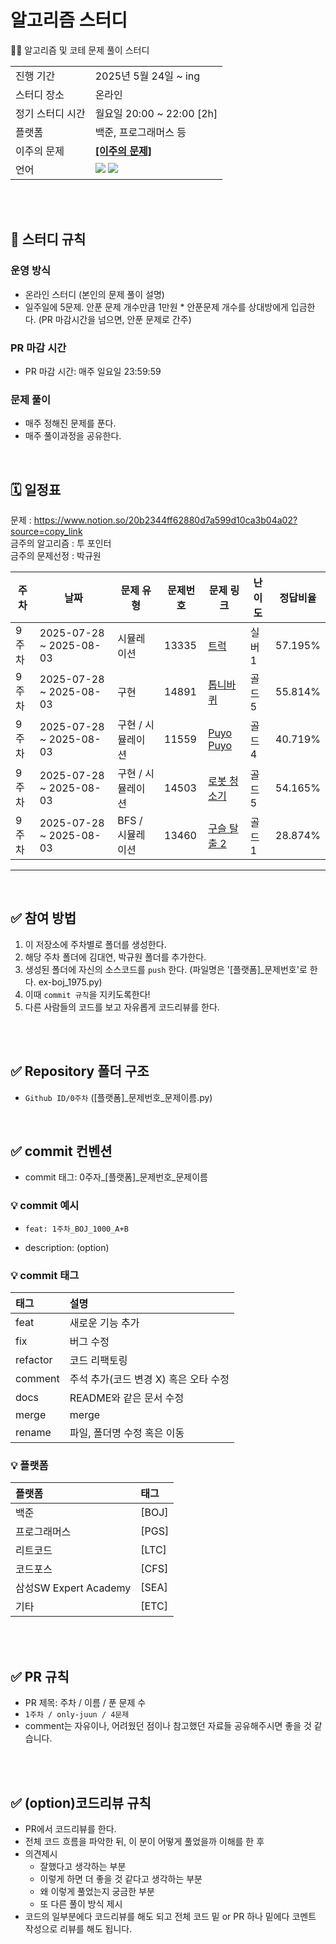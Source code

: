 # 알고리즘 스터디 # 
🧑‍💻 알고리즘 및 코테 문제 풀이 스터디
<table>
  <tr>
    <td>진행 기간</td>
    <td>2025년 5월 24일 ~ ing </td>
  </tr>
  <tr>
    <td>스터디 장소</td>
    <td>온라인</td>
  </tr>
  <tr>
    <td>정기 스터디 시간</td>
    <td>월요일 20:00 ~ 22:00 [2h] </a></td>
  </tr>
  <tr>
    <td>플랫폼</td>
    <td>백준, 프로그래머스 등</td>
  </tr>
  <tr>
    <td>이주의 문제</td>
    <td><a href="https://github.com/kim946509/algorithm_study/blob/main/picked.md"><b>[이주의 문제]</b></a></td>
  </tr>
  <tr>
    <td>언어</td>
    <td>
        <img src="https://img.shields.io/badge/Java-3776AB?style=for-the-badge&logo=java&logoColor=white">
        <img src="https://img.shields.io/badge/Python-3776AB?style=for-the-badge&logo=java&logoColor=white">
    </td>
  </tr>
</table>


<br />
<br />

## 📌 스터디 규칙

### 운영 방식

- 온라인 스터디 (본인의 문제 풀이 설명)
- 일주일에 5문제. 안푼 문제 개수만큼 1만원 * 안푼문제 개수를 상대방에게 입금한다. (PR 마감시간을 넘으면, 안푼 문제로 간주)
  
### PR 마감 시간
- PR 마감 시간: 매주 일요일 23:59:59

### 문제 풀이
- 매주 정해진 문제를 푼다.
- 매주 풀이과정을 공유한다.
<br/>

## 🗓 일정표


문제 : https://www.notion.so/20b2344ff62880d7a599d10ca3b04a02?source=copy_link
</br>
금주의 알고리즘 : 투 포인터 </br>
금주의 문제선정 : 박규원
<br/>

| **주차** | **날짜** | **문제 유형** | **문제번호** | **문제 링크** | **난이도** | **정답비율** |
| --- | --- | --- | --- | --- | --- | --- |
| 9주차 | 2025-07-28 ~ 2025-08-03 | 시뮬레이션 | 13335 | [트럭](https://www.acmicpc.net/problem/13335) | 실버 1 | 57.195% |
| 9주차 | 2025-07-28 ~ 2025-08-03 | 구현 | 14891 | [톱니바퀴](https://www.acmicpc.net/problem/14891) | 골드 5 | 55.814% |
| 9주차 | 2025-07-28 ~ 2025-08-03 | 구현 / 시뮬레이션 | 11559 | [Puyo Puyo](https://www.acmicpc.net/problem/11559) | 골드 4 | 40.719% |
| 9주차 | 2025-07-28 ~ 2025-08-03 | 구현 / 시뮬레이션 | 14503 | [로봇 청소기](https://www.acmicpc.net/problem/14503) | 골드 5 | 54.165% |
| 9주차 | 2025-07-28 ~ 2025-08-03 | BFS / 시뮬레이션 | 13460 | [구슬 탈출 2](https://www.acmicpc.net/problem/13460) | 골드 1 | 28.874% |

---

<br/>

## ✅ 참여 방법
1. 이 저장소에 주차별로 폴더를 생성한다.
2. 해당 주차 폴더에 김대연, 박규원 폴더를 추가한다.
3. 생성된 폴더에 자신의 소스코드를 `push` 한다. (파일명은 '[플랫폼]_문제번호'로 한다. ex-boj_1975.py)
4. 이때 `commit 규칙`을 지키도록한다!
5. 다른 사람들의 코드를 보고 자유롭게 코드리뷰를 한다.

<br />
<br />

## ✅ Repository 폴더 구조

- `Github ID/0주차` ([플랫폼]_문제번호_문제이름.py)

<br/>

## ✅ commit 컨벤션
- commit 태그: 0주자_[플랫폼]_문제번호_문제이름

### 💡 commit 예시

- `feat: 1주차_BOJ_1000_A+B`

- description: (option)


### 💡 commit 태그

| 태그       | 설명                   |
|:---------|:------------------------|
| feat     | 새로운 기능 추가 |
| fix      | 버그 수정 |
| refactor | 코드 리팩토링 |
| comment  | 주석 추가(코드 변경 X) 혹은 오타 수정 |
| docs     | README와 같은 문서 수정 |
| merge    | merge |
| rename   | 파일, 폴더명 수정 혹은 이동 |

### 💡 플랫폼

| 플랫폼    | 태그  |
|:-------|:----|
| 백준     | [BOJ] |
| 프로그래머스 | [PGS] |
| 리트코드   | [LTC] |
| 코드포스   | [CFS] |
| 삼성SW Expert Academy   | [SEA] |
| 기타   | [ETC] |

<br />
<br />

## ✅ PR 규칙
- PR 제목: 주차 / 이름 / 푼 문제 수
-  ```1주차 / only-juun / 4문제 ```
-  comment는 자유이나, 어려웠던 점이나 참고했던 자료들 공유해주시면 좋을 것 같습니다.

<br />
<br />

## ✅ (option)코드리뷰 규칙
- PR에서 코드리뷰를 한다.
- 전체 코드 흐름을 파악한 뒤, 이 분이 어떻게 풀었을까 이해를 한 후 
- 의견제시
  -   잘했다고 생각하는 부분
  -   이렇게 하면 더 좋을 것 같다고 생각하는 부분
  -   왜 이렇게 풀었는지 궁금한 부분
  -   또 다른 풀이 방식 제시
- 코드의 일부분에다 코드리뷰를 해도 되고 전체 코드 밑 or PR 하나 밑에다 코멘트 작성으로 리뷰를 해도 됩니다.

<br />
<br />
